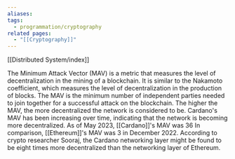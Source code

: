 ```yaml
---
aliases: 
tags:
  - programmation/cryptography
related pages:
  - "[[Cryptography]]"
---
```


[[Distributed System/index]]

The Minimum Attack Vector (MAV) is a metric that measures the level of decentralization in the mining of a blockchain.
It is similar to the Nakamoto coefficient, which measures the level of decentralization in the production of blocks.
The MAV is the minimum number of independent parties needed to join together for a successful attack on the blockchain.
The higher the MAV, the more decentralized the network is considered to be.
Cardano's MAV has been increasing over time, indicating that the network is becoming more decentralized.
As of May 2023, [[Cardano]]'s MAV was 36
In comparison, [[Ethereum]]'s MAV was 3 in December 2022.
According to crypto researcher Sooraj, the Cardano networking layer might be found to be eight times more decentralized than the networking layer of Ethereum.
